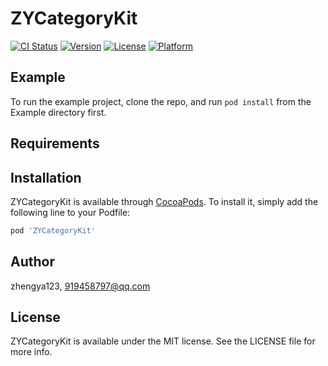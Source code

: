 # ZYCategoryKit

[![CI Status](https://img.shields.io/travis/zhengya123/ZYCategoryKit.svg?style=flat)](https://travis-ci.org/zhengya123/ZYCategoryKit)
[![Version](https://img.shields.io/cocoapods/v/ZYCategoryKit.svg?style=flat)](https://cocoapods.org/pods/ZYCategoryKit)
[![License](https://img.shields.io/cocoapods/l/ZYCategoryKit.svg?style=flat)](https://cocoapods.org/pods/ZYCategoryKit)
[![Platform](https://img.shields.io/cocoapods/p/ZYCategoryKit.svg?style=flat)](https://cocoapods.org/pods/ZYCategoryKit)

## Example

To run the example project, clone the repo, and run `pod install` from the Example directory first.

## Requirements

## Installation

ZYCategoryKit is available through [CocoaPods](https://cocoapods.org). To install
it, simply add the following line to your Podfile:

```ruby
pod 'ZYCategoryKit'
```

## Author

zhengya123, 919458797@qq.com

## License

ZYCategoryKit is available under the MIT license. See the LICENSE file for more info.
